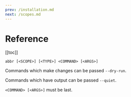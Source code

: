 ```yaml
---
prev: /installation.md
next: /scopes.md
---
```


# Reference

[[toc]]

```shell:no-line-numbers
abbr [<SCOPE>] [<TYPE>] <COMMAND> [<ARGS>]
```

Commands which make changes can be passed `--dry-run`.

Commands which have output can be passed `--quiet`.

`<COMMAND> [<ARGS>]` must be last.
